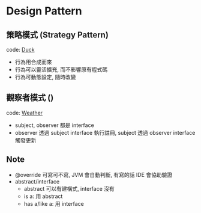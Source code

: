 # Design Pattern

## 策略模式 (Strategy Pattern)

code: [Duck](/src/main/java/com/example/dp/duck)

- 行為用合成而來
- 行為可以靈活擴充, 而不影響原有程式碼
- 行為可動態設定, 隨時改變

## 觀察者模式 ()

code: [Weather](/src/main/java/com/example/dp/weather)

- subject, observer 都是 interface
- observer 透過 subject interface 執行註冊, subject 透過 observer interface 觸發更新

## Note

- @override 可寫可不寫, JVM 會自動判斷, 有寫的話 IDE 會協助驗證
- abstract/interface
    - abstract 可以有建構式, interface 沒有
    - is a: 用 abstract
    - has a/like a: 用 interface